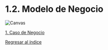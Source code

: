 # 1.2. Modelo de Negocio

![Canvas](https://drive.google.com/file/d/1L0uc7CqxWTFwjwD_jloCiq4FXa-s8a0f/view?usp=sharing)

[1. Caso de Negocio](../1.md)

[Regresar al índice](../README.md)
